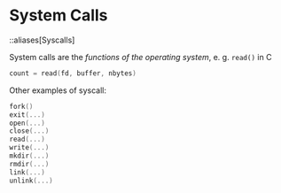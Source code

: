 # System Calls

::aliases[Syscalls]

System calls are the _functions of the operating system_, e. g. `read()` in C

```c
count = read(fd, buffer, nbytes)
```

Other examples of syscall:

```c
fork()
exit(...)
open(...)
close(...)
read(...)
write(...)
mkdir(...)
rmdir(...)
link(...)
unlink(...)
```
